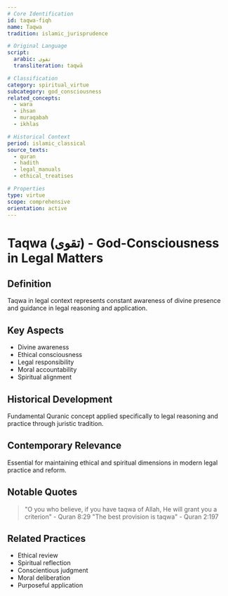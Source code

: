 ```yaml
---
# Core Identification
id: taqwa-fiqh
name: Taqwa
tradition: islamic_jurisprudence

# Original Language
script:
  arabic: تقوى
  transliteration: taqwā

# Classification
category: spiritual_virtue
subcategory: god_consciousness
related_concepts:
  - wara
  - ihsan
  - muraqabah
  - ikhlas

# Historical Context
period: islamic_classical
source_texts:
  - quran
  - hadith
  - legal_manuals
  - ethical_treatises

# Properties
type: virtue
scope: comprehensive
orientation: active
---
```


# Taqwa (تقوى) - God-Consciousness in Legal Matters

## Definition
Taqwa in legal context represents constant awareness of divine presence and guidance in legal reasoning and application.

## Key Aspects
- Divine awareness
- Ethical consciousness
- Legal responsibility
- Moral accountability
- Spiritual alignment

## Historical Development
Fundamental Quranic concept applied specifically to legal reasoning and practice through juristic tradition.

## Contemporary Relevance
Essential for maintaining ethical and spiritual dimensions in modern legal practice and reform.

## Notable Quotes
> "O you who believe, if you have taqwa of Allah, He will grant you a criterion" - Quran 8:29
> "The best provision is taqwa" - Quran 2:197

## Related Practices
- Ethical review
- Spiritual reflection
- Conscientious judgment
- Moral deliberation
- Purposeful application